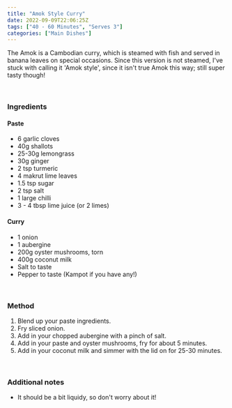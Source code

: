 ```yaml
---
title: "Amok Style Curry"
date: 2022-09-09T22:06:25Z
tags: ["40 - 60 Minutes", "Serves 3"]
categories: ["Main Dishes"]
---
```

The Amok is a Cambodian curry, which is steamed with fish and served in banana leaves on special occasions. Since this version is not steamed, I've stuck with calling it 'Amok style', since it isn't true Amok this way; still super tasty though!
&nbsp;

&nbsp;
### Ingredients
#### Paste
* 6 garlic cloves
* 40g shallots
* 25-30g lemongrass
* 30g ginger
* 2 tsp turmeric
* 4 makrut lime leaves
* 1.5 tsp sugar
* 2 tsp salt
* 1 large chilli
* 3 - 4 tbsp lime juice (or 2 limes)
#### Curry
* 1 onion
* 1 aubergine
* 200g oyster mushrooms, torn
* 400g coconut milk
* Salt to taste
* Pepper to taste (Kampot if you have any!)
&nbsp;

&nbsp;
### Method
1. Blend up your paste ingredients.
2. Fry sliced onion.
3. Add in your chopped aubergine with a pinch of salt.
4. Add in your paste and oyster mushrooms, fry for about 5 minutes.
5. Add in your coconut milk and simmer with the lid on for 25-30 minutes.
&nbsp;

&nbsp;
### Additional notes
* It should be a bit liquidy, so don't worry about it!

